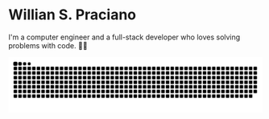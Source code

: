 # Willian S. Praciano

I'm a computer engineer and a full-stack developer who loves solving problems with code. 👨‍💻
 
![Snake animation](https://github.com/willianspraciano/willianspraciano/blob/output/github-contribution-grid-snake.svg)